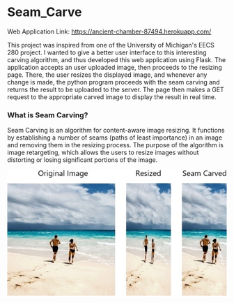 # Seam_Carve
Web Application Link: https://ancient-chamber-87494.herokuapp.com/

This project was inspired from one of the University of Michigan's EECS 280 project. I wanted to give a better user interface to this interesting carving algorithm, and thus developed this web application using Flask. The application accepts an user uploaded image, then proceeds to the resizing page. There, the user resizes the displayed image, and whenever any change is made, the python program proceeds with the seam carving and returns the result to be uploaded to the server. The page then makes a GET request to the appropriate carved image to display the result in real time.

### What is Seam Carving?
Seam Carving is an algorithm for content-aware image resizing. It functions by establishing a number of seams (paths of least importance) in an image and removing them in the resizing process. The purpose of the algorithm is image retargeting, which allows the users to resize images without distorting or losing significant portions of the image.

![Seam Carve example images](https://github.com/songhoseok2/Seam_Carve/blob/master/static/sample_images/sample.jpg)
